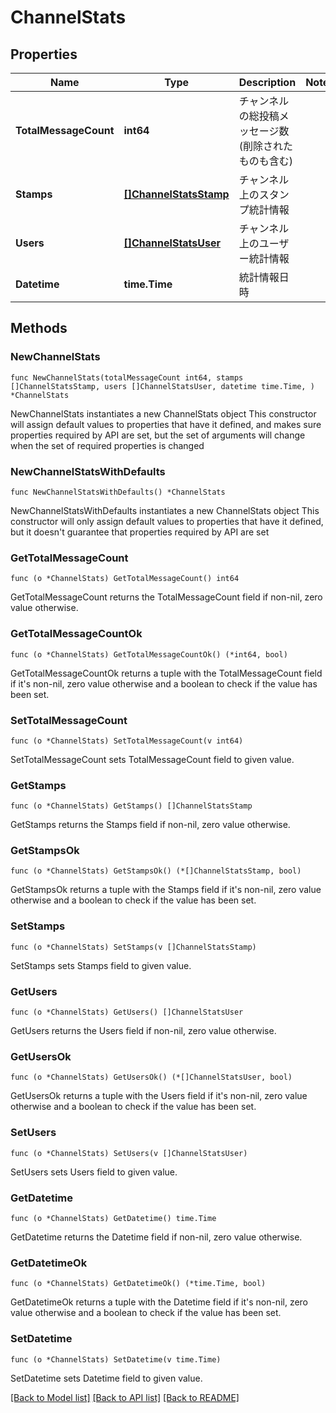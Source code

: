 # ChannelStats

## Properties

Name | Type | Description | Notes
------------ | ------------- | ------------- | -------------
**TotalMessageCount** | **int64** | チャンネルの総投稿メッセージ数(削除されたものも含む) | 
**Stamps** | [**[]ChannelStatsStamp**](ChannelStatsStamp.md) | チャンネル上のスタンプ統計情報 | 
**Users** | [**[]ChannelStatsUser**](ChannelStatsUser.md) | チャンネル上のユーザー統計情報 | 
**Datetime** | **time.Time** | 統計情報日時 | 

## Methods

### NewChannelStats

`func NewChannelStats(totalMessageCount int64, stamps []ChannelStatsStamp, users []ChannelStatsUser, datetime time.Time, ) *ChannelStats`

NewChannelStats instantiates a new ChannelStats object
This constructor will assign default values to properties that have it defined,
and makes sure properties required by API are set, but the set of arguments
will change when the set of required properties is changed

### NewChannelStatsWithDefaults

`func NewChannelStatsWithDefaults() *ChannelStats`

NewChannelStatsWithDefaults instantiates a new ChannelStats object
This constructor will only assign default values to properties that have it defined,
but it doesn't guarantee that properties required by API are set

### GetTotalMessageCount

`func (o *ChannelStats) GetTotalMessageCount() int64`

GetTotalMessageCount returns the TotalMessageCount field if non-nil, zero value otherwise.

### GetTotalMessageCountOk

`func (o *ChannelStats) GetTotalMessageCountOk() (*int64, bool)`

GetTotalMessageCountOk returns a tuple with the TotalMessageCount field if it's non-nil, zero value otherwise
and a boolean to check if the value has been set.

### SetTotalMessageCount

`func (o *ChannelStats) SetTotalMessageCount(v int64)`

SetTotalMessageCount sets TotalMessageCount field to given value.


### GetStamps

`func (o *ChannelStats) GetStamps() []ChannelStatsStamp`

GetStamps returns the Stamps field if non-nil, zero value otherwise.

### GetStampsOk

`func (o *ChannelStats) GetStampsOk() (*[]ChannelStatsStamp, bool)`

GetStampsOk returns a tuple with the Stamps field if it's non-nil, zero value otherwise
and a boolean to check if the value has been set.

### SetStamps

`func (o *ChannelStats) SetStamps(v []ChannelStatsStamp)`

SetStamps sets Stamps field to given value.


### GetUsers

`func (o *ChannelStats) GetUsers() []ChannelStatsUser`

GetUsers returns the Users field if non-nil, zero value otherwise.

### GetUsersOk

`func (o *ChannelStats) GetUsersOk() (*[]ChannelStatsUser, bool)`

GetUsersOk returns a tuple with the Users field if it's non-nil, zero value otherwise
and a boolean to check if the value has been set.

### SetUsers

`func (o *ChannelStats) SetUsers(v []ChannelStatsUser)`

SetUsers sets Users field to given value.


### GetDatetime

`func (o *ChannelStats) GetDatetime() time.Time`

GetDatetime returns the Datetime field if non-nil, zero value otherwise.

### GetDatetimeOk

`func (o *ChannelStats) GetDatetimeOk() (*time.Time, bool)`

GetDatetimeOk returns a tuple with the Datetime field if it's non-nil, zero value otherwise
and a boolean to check if the value has been set.

### SetDatetime

`func (o *ChannelStats) SetDatetime(v time.Time)`

SetDatetime sets Datetime field to given value.



[[Back to Model list]](../README.md#documentation-for-models) [[Back to API list]](../README.md#documentation-for-api-endpoints) [[Back to README]](../README.md)


